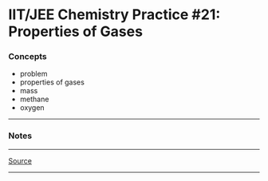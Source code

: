 # IIT/JEE Chemistry Practice #21: Properties of Gases

### Concepts

- problem
- properties of gases
- mass
- methane
- oxygen

---

### Notes

---

[Source](https://youtu.be/ZzJYnyd7cks)

---